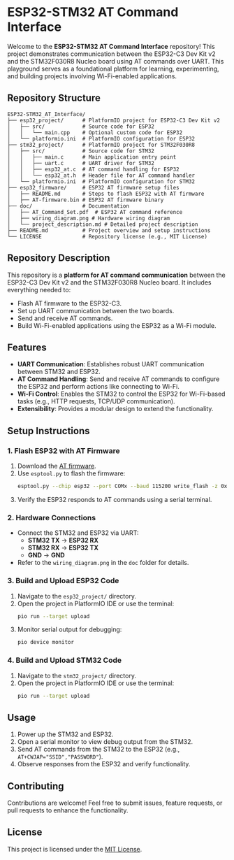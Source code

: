 # ESP32-STM32 AT Command Interface

Welcome to the **ESP32-STM32 AT Command Interface** repository! This project demonstrates communication between the ESP32-C3 Dev Kit v2 and the STM32F030R8 Nucleo board using AT commands over UART. This playground serves as a foundational platform for learning, experimenting, and building projects involving Wi-Fi-enabled applications.

## Repository Structure

```
ESP32-STM32_AT_Interface/
├── esp32_project/      # PlatformIO project for ESP32-C3 Dev Kit v2
│   ├── src/            # Source code for ESP32
│   │   └── main.cpp    # Optional custom code for ESP32
│   └── platformio.ini  # PlatformIO configuration for ESP32
├── stm32_project/      # PlatformIO project for STM32F030R8
│   ├── src/            # Source code for STM32
│   │   ├── main.c      # Main application entry point
│   │   ├── uart.c      # UART driver for STM32
│   │   ├── esp32_at.c  # AT command handling for ESP32
│   │   └── esp32_at.h  # Header file for AT command handler
│   └── platformio.ini  # PlatformIO configuration for STM32
├── esp32_firmware/     # ESP32 AT firmware setup files
│   ├── README.md       # Steps to flash ESP32 with AT firmware
│   ├── AT-firmware.bin # ESP32 AT firmware binary
├── doc/                # Documentation
│   ├── AT_Command_Set.pdf  # ESP32 AT command reference
│   ├── wiring_diagram.png # Hardware wiring diagram
│   └── project_description.md # Detailed project description
├── README.md           # Project overview and setup instructions
└── LICENSE             # Repository license (e.g., MIT License)
```

## Repository Description

This repository is a **platform for AT command communication** between the ESP32-C3 Dev Kit v2 and the STM32F030R8 Nucleo board. It includes everything needed to:
- Flash AT firmware to the ESP32-C3.
- Set up UART communication between the two boards.
- Send and receive AT commands.
- Build Wi-Fi-enabled applications using the ESP32 as a Wi-Fi module.

## Features

- **UART Communication**: Establishes robust UART communication between STM32 and ESP32.
- **AT Command Handling**: Send and receive AT commands to configure the ESP32 and perform actions like connecting to Wi-Fi.
- **Wi-Fi Control**: Enables the STM32 to control the ESP32 for Wi-Fi-based tasks (e.g., HTTP requests, TCP/UDP communication).
- **Extensibility**: Provides a modular design to extend the functionality.

## Setup Instructions

### 1. Flash ESP32 with AT Firmware
1. Download the [AT firmware](https://www.espressif.com/).
2. Use `esptool.py` to flash the firmware:
   ```bash
   esptool.py --chip esp32 --port COMx --baud 115200 write_flash -z 0x1000 AT-firmware.bin
   ```
3. Verify the ESP32 responds to AT commands using a serial terminal.

### 2. Hardware Connections
- Connect the STM32 and ESP32 via UART:
  - **STM32 TX** → **ESP32 RX**
  - **STM32 RX** → **ESP32 TX**
  - **GND** → **GND**
- Refer to the `wiring_diagram.png` in the `doc` folder for details.

### 3. Build and Upload ESP32 Code
1. Navigate to the `esp32_project/` directory.
2. Open the project in PlatformIO IDE or use the terminal:
   ```bash
   pio run --target upload
   ```
3. Monitor serial output for debugging:
   ```bash
   pio device monitor
   ```

### 4. Build and Upload STM32 Code
1. Navigate to the `stm32_project/` directory.
2. Open the project in PlatformIO IDE or use the terminal:
   ```bash
   pio run --target upload
   ```

## Usage

1. Power up the STM32 and ESP32.
2. Open a serial monitor to view debug output from the STM32.
3. Send AT commands from the STM32 to the ESP32 (e.g., `AT+CWJAP="SSID","PASSWORD"`).
4. Observe responses from the ESP32 and verify functionality.

## Contributing

Contributions are welcome! Feel free to submit issues, feature requests, or pull requests to enhance the functionality.

## License

This project is licensed under the [MIT License](LICENSE).
